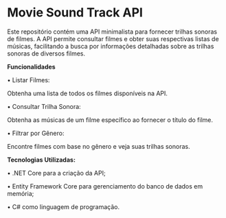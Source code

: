 # Movie Sound Track API
Este repositório contém uma API minimalista para fornecer trilhas sonoras de filmes. A API permite consultar filmes e obter suas respectivas listas de músicas, facilitando a busca por informações detalhadas sobre as trilhas sonoras de diversos filmes.

**Funcionalidades**

• Listar Filmes: 

Obtenha uma lista de todos os filmes disponíveis na API.

• Consultar Trilha Sonora:

Obtenha as músicas de um filme específico ao fornecer o título do filme.

• Filtrar por Gênero: 

Encontre filmes com base no gênero e veja suas trilhas sonoras.

**Tecnologias Utilizadas:**

• .NET Core para a criação da API;

• Entity Framework Core para gerenciamento do banco de dados em memória;

• C# como linguagem de programação.
